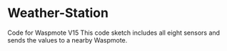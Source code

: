 # Weather-Station
Code for Waspmote V15
This code sketch includes all eight sensors and sends the values to a nearby Waspmote.

